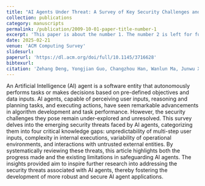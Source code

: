 ```yaml
---
title: "AI Agents Under Threat: A Survey of Key Security Challenges and Future Pathways"
collection: publications
category: manuscripts
permalink: /publication/2009-10-01-paper-title-number-1
excerpt: 'This paper is about the number 1. The number 2 is left for future work.'
date: 2025-02-21
venue: 'ACM Computing Survey'
slidesurl: 
paperurl: 'https://dl.acm.org/doi/full/10.1145/3716628'
bibtexurl: 
citation: 'Zehang Deng, Yongjian Guo, Changzhou Han, Wanlun Ma, Junwu Xiong, Sheng Wen, and Yang Xiang. 2025. AI Agents Under Threat: A Survey of Key Security Challenges and Future Pathways. ACM Comput. Surv. 57, 7, Article 182 (July 2025), 36 pages. https://doi.org/10.1145/3716628'
---
```

An Artificial Intelligence (AI) agent is a software entity that autonomously performs tasks or makes decisions based on pre-defined objectives and data inputs. AI agents, capable of perceiving user inputs, reasoning and planning tasks, and executing actions, have seen remarkable advancements in algorithm development and task performance. However, the security challenges they pose remain under-explored and unresolved. This survey delves into the emerging security threats faced by AI agents, categorizing them into four critical knowledge gaps: unpredictability of multi-step user inputs, complexity in internal executions, variability of operational environments, and interactions with untrusted external entities. By systematically reviewing these threats, this article highlights both the progress made and the existing limitations in safeguarding AI agents. The insights provided aim to inspire further research into addressing the security threats associated with AI agents, thereby fostering the development of more robust and secure AI agent applications.

